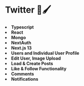 <h1>Twitter 👥🖌️

<h4>
<li>Typescript
<li>React
<li>Mongo
<li>NextAuth
<li>Next.js 13
<li>Users and Individual User Profile
<li>Edit User, Image Upload
<li>Load & Create Posts
<li>Like & Follow Functionality
<li>Comments
<li>Notifications

